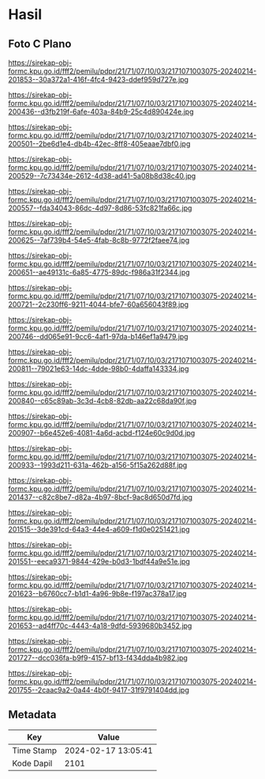 # Hasil

## Foto C Plano

https://sirekap-obj-formc.kpu.go.id/fff2/pemilu/pdpr/21/71/07/10/03/2171071003075-20240214-201853--30a372a1-416f-4fc4-9423-ddef959d727e.jpg

https://sirekap-obj-formc.kpu.go.id/fff2/pemilu/pdpr/21/71/07/10/03/2171071003075-20240214-200436--d3fb219f-6afe-403a-84b9-25c4d890424e.jpg

https://sirekap-obj-formc.kpu.go.id/fff2/pemilu/pdpr/21/71/07/10/03/2171071003075-20240214-200501--2be6d1e4-db4b-42ec-8ff8-405eaae7dbf0.jpg

https://sirekap-obj-formc.kpu.go.id/fff2/pemilu/pdpr/21/71/07/10/03/2171071003075-20240214-200529--7c73434e-2612-4d38-ad41-5a08b8d38c40.jpg

https://sirekap-obj-formc.kpu.go.id/fff2/pemilu/pdpr/21/71/07/10/03/2171071003075-20240214-200557--fda34043-86dc-4d97-8d86-53fc821fa66c.jpg

https://sirekap-obj-formc.kpu.go.id/fff2/pemilu/pdpr/21/71/07/10/03/2171071003075-20240214-200625--7af739b4-54e5-4fab-8c8b-9772f2faee74.jpg

https://sirekap-obj-formc.kpu.go.id/fff2/pemilu/pdpr/21/71/07/10/03/2171071003075-20240214-200651--ae49131c-6a85-4775-89dc-f986a31f2344.jpg

https://sirekap-obj-formc.kpu.go.id/fff2/pemilu/pdpr/21/71/07/10/03/2171071003075-20240214-200721--2c230ff6-9211-4044-bfe7-60a656043f89.jpg

https://sirekap-obj-formc.kpu.go.id/fff2/pemilu/pdpr/21/71/07/10/03/2171071003075-20240214-200746--dd065e91-9cc6-4af1-97da-b146ef1a9479.jpg

https://sirekap-obj-formc.kpu.go.id/fff2/pemilu/pdpr/21/71/07/10/03/2171071003075-20240214-200811--79021e63-14dc-4dde-98b0-4daffa143334.jpg

https://sirekap-obj-formc.kpu.go.id/fff2/pemilu/pdpr/21/71/07/10/03/2171071003075-20240214-200840--c65c89ab-3c3d-4cb8-82db-aa22c68da90f.jpg

https://sirekap-obj-formc.kpu.go.id/fff2/pemilu/pdpr/21/71/07/10/03/2171071003075-20240214-200907--b6e452e6-4081-4a6d-acbd-f124e60c9d0d.jpg

https://sirekap-obj-formc.kpu.go.id/fff2/pemilu/pdpr/21/71/07/10/03/2171071003075-20240214-200933--1993d211-631a-462b-a156-5f15a262d88f.jpg

https://sirekap-obj-formc.kpu.go.id/fff2/pemilu/pdpr/21/71/07/10/03/2171071003075-20240214-201437--c82c8be7-d82a-4b97-8bcf-9ac8d650d7fd.jpg

https://sirekap-obj-formc.kpu.go.id/fff2/pemilu/pdpr/21/71/07/10/03/2171071003075-20240214-201515--3de391cd-64a3-44e4-a609-f1d0e0251421.jpg

https://sirekap-obj-formc.kpu.go.id/fff2/pemilu/pdpr/21/71/07/10/03/2171071003075-20240214-201551--eeca9371-9844-429e-b0d3-1bdf44a9e51e.jpg

https://sirekap-obj-formc.kpu.go.id/fff2/pemilu/pdpr/21/71/07/10/03/2171071003075-20240214-201623--b6760cc7-b1d1-4a96-9b8e-f197ac378a17.jpg

https://sirekap-obj-formc.kpu.go.id/fff2/pemilu/pdpr/21/71/07/10/03/2171071003075-20240214-201653--ad4ff70c-4443-4a18-9dfd-5939680b3452.jpg

https://sirekap-obj-formc.kpu.go.id/fff2/pemilu/pdpr/21/71/07/10/03/2171071003075-20240214-201727--dcc036fa-b9f9-4157-bf13-f434dda4b982.jpg

https://sirekap-obj-formc.kpu.go.id/fff2/pemilu/pdpr/21/71/07/10/03/2171071003075-20240214-201755--2caac9a2-0a44-4b0f-9417-31f9791404dd.jpg


## Metadata

| Key        | Value               |
| ---------- | ------------------- |
| Time Stamp | 2024-02-17 13:05:41 |
| Kode Dapil | 2101                |



